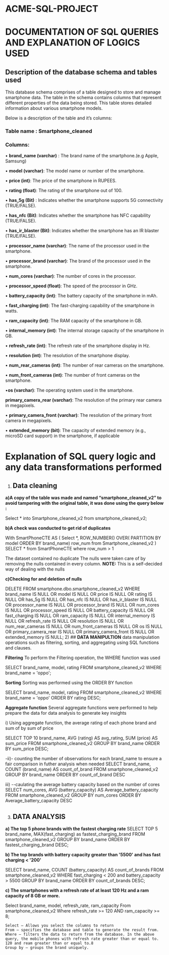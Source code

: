 # ACME-SQL-PROJECT


# **DOCUMENTATION OF SQL QUERIES AND EXPLANATION OF LOGICS USED**
## **Description of the database schema and tables used**
This database schema comprises of a table designed to store and manage smartphone data. The table in the schema contains columns that represent different properties of the data being stored. This table stores detailed information about various smartphone models.

 Below is a description of the table and it’s columns:
 
### **Table name : Smartphone_cleaned**

### **Columns:**

• **brand_name (varchar)** : The brand name of the smartphone.(e.g Apple, Samsung)

 • **model (varchar)**: The model name or number of the smartphone. 
 
• **price (int)**: The price of the smartphone in RUPEES. 

• **rating (float)**: The rating of the smartphone out of 100. 

• **has_5g (Bit)** : Indicates whether the smartphone supports 5G connectivity (TRUE/FALSE). 

• **has_nfc (Bit)**: Indicates whether the smartphone has NFC capability (TRUE/FALSE). 

• **has_ir_blaster (Bit)**: Indicates whether the smartphone has an IR blaster (TRUE/FALSE). 

• **processor_name (varchar)**: The name of the processor used in the smartphone. 

• **processor_brand (varchar)**: The brand of the processor used in the smartphone. 

• **num_cores (varchar)**: The number of cores in the processor. 

• **processor_speed (float)**: The speed of the processor in GHz. 

• **battery_capacity (int)**: The battery capacity of the smartphone in mAh. 

• **fast_charging (int)**: The fast-charging capability of the smartphone in watts. 

• **ram_capacity (int)**: The RAM capacity of the smartphone in GB. 

• **internal_memory (int)**: The internal storage capacity of the smartphone in GB. 

• **refresh_rate (int)**: The refresh rate of the smartphone display in Hz.

 • **resolution (int)**: The resolution of the smartphone display. 
 
• **num_rear_cameras (int)**: The number of rear cameras on the smartphone.

 • **num_front_cameras (int)**: The number of front cameras on the smartphone. 
 
•**os (varchar)**: The operating system used in the smartphone. 

**primary_camera_rear (varchar)**: The resolution of the primary rear camera in megapixels.

 • **primary_camera_front (varchar)**: The resolution of the primary front camera in megapixels.
 
 • **extended_memory (bit)**: The capacity of extended memory (e.g., microSD card support) in the smartphone, if applicable

# **Explanation of SQL query logic and any data transformations performed**

1.	## **Data cleaning**
   
**a)A copy of the table was made and named “smartphone_cleaned_v2” to avoid tampering with the original table, it was done using the query below :**

Select *
into Smartphone_cleaned_v2
from smartphone_cleaned_v2;


**b)A check was conducted to get rid of duplicates**

With SmartPhoneCTE AS (
Select *,
ROW_NUMBER() OVER(
PARTITION BY model
ORDER BY 
brand_name) row_num
from Smartphone_cleaned_v2 
)
SELECT *
from SmartPhoneCTE
where row_num > 1

The dataset contained no duplicate 
The nulls were taken care of by removing the nulls contained in every column. 
**NOTE:**  This is a self-decided way of dealing with the nulls

**c)Checking for and deletion of nulls**

DELETE FROM smartphone.dbo.smartphone_cleaned_v2
WHERE 
    brand_name IS NULL OR
    model IS NULL OR
    price IS NULL OR
    rating IS NULL OR
    has_5g IS NULL OR
    has_nfc IS NULL OR
    has_ir_blaster IS NULL OR
    processor_name IS NULL OR
    processor_brand IS NULL OR
    num_cores IS NULL OR
    processor_speed IS NULL OR
    battery_capacity IS NULL OR
    fast_charging IS NULL OR
    ram_capacity IS NULL OR
    internal_memory IS NULL OR
    refresh_rate IS NULL OR
    resolution IS NULL OR
    num_rear_cameras IS NULL OR
    num_front_cameras IS NULL OR
    os IS NULL OR
    primary_camera_rear IS NULL OR
    primary_camera_front IS NULL OR
    extended_memory IS NULL;
2) ## **DATA MANIPULTION**
data manipulation operations such as filtering, sorting, and aggregating using SQL functions and clauses.

**Filtering**
To perform the Filtering operation, the WHERE function was used

SELECT brand_name, model, rating
FROM  smartphone_cleaned_v2
WHERE brand_name = 'oppo';

**Sorting**
Sorting was performed using the ORDER BY function

SELECT brand_name, model, rating
FROM  smartphone_cleaned_v2
WHERE brand_name = 'oppo' 
ORDER BY rating DESC;

**Aggregate function**
Several aggregate functions were performed to help prepare the data for data analysis to generate key insights

i)	 Using aggregate function, the average rating of each phone brand and sum of by sum of price

SELECT TOP 10 brand_name, AVG (rating) AS avg_rating,  SUM (price)  AS sum_price
FROM  smartphone_cleaned_v2
GROUP BY brand_name
ORDER BY sum_price DESC;


-ii)- counting the number of observations for each brand_name to ensure a fair comparison in futher analysis when needed
SELECT brand_name, COUNT (brand_name) AS count_of_brand
FROM smartphone_cleaned_v2
GROUP BY brand_name
ORDER BY count_of_brand DESC



iii) --caulating the average battery capacity based on the number of cores
SELECT  num_cores, AVG (battery_capacity) AS Average_battery_capacity
FROM smartphone_cleaned_v2
GROUP BY num_cores
ORDER BY Average_battery_capacity DESC

3) ## **DATA ANALYSIS**

**a) The  top 5 phone brands with the fastest charging rate**
SELECT TOP 5 brand_name, MAX(fast_charging) as fastest_charging_brand
FROM smartphone_cleaned_v2
GROUP BY brand_name
ORDER BY fastest_charging_brand DESC;


**b) The top brands with battery capacity greater than '5500' and has fast charging < '200'**

SELECT brand_name, COUNT (battery_capacity) AS count_of_brands
FROM smartphone_cleaned_v2
WHERE fast_charging < 200 and battery_capacity > 5500
GROUP BY brand_name
ORDER BY count_of_brands DESC;


**c) The  smartphones with a refresh rate of at least 120 Hz and a ram capacity of 8 GB or more.**

Select brand_name, model, refresh_rate, ram_capacity
From smartphone_cleaned_v2
Where refresh_rate >= 120 AND ram_capacity >= 8;

	Select – Allows you select the columns to return
	From – specifies the database and table to generate the result from.
	Where – filters the data to return from the database. In the above query, the mobile phones with refresh rate greater than or equal to. 120 and ream greater than or equal to.8
	Group by – groups the brand uniquely.

